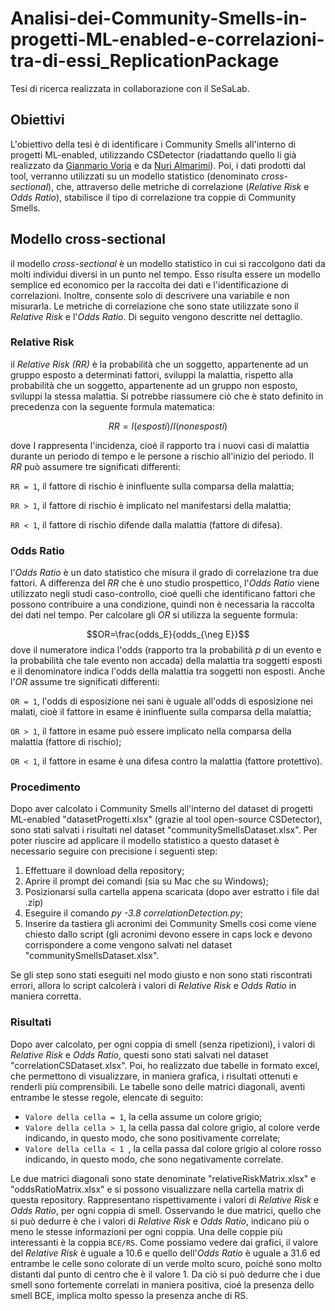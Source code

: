 # Analisi-dei-Community-Smells-in-progetti-ML-enabled-e-correlazioni-tra-di-essi_ReplicationPackage
Tesi di ricerca realizzata in collaborazione con il SeSaLab.

## Obiettivi
L'obiettivo della tesi è di identificare i Community Smells all'interno di progetti ML-enabled, utilizzando CSDetector (riadattando quello li già realizzato da [Gianmario Voria](https://github.com/gianwario) e da [Nuri Almarimi](https://github.com/Nuri22)). Poi, i dati prodotti dal tool, verranno utilizzati su un modello statistico (denominato *cross-sectional*), che, attraverso delle metriche di correlazione (*Relative Risk* e *Odds Ratio*), stabilisce il tipo di correlazione tra coppie di Community Smells. 

## Modello cross-sectional
il modello *cross-sectional* è un modello statistico in cui si raccolgono dati da molti individui diversi in un punto nel tempo. Esso risulta essere un modello semplice ed economico per la raccolta dei dati e l'identificazione di correlazioni. Inoltre, consente solo di descrivere una variabile e non misurarla. Le metriche di correlazione che sono state utilizzate sono il *Relative Risk* e l'*Odds Ratio*. Di seguito vengono descritte nel dettaglio.

### Relative Risk
il *Relative Risk (RR)* è la probabilità che un soggetto, appartenente ad un gruppo esposto a determinati fattori, sviluppi la malattia, rispetto alla probabilità che un soggetto, appartenente ad un gruppo non esposto, sviluppi la stessa malattia. Si potrebbe riassumere ciò che è stato definito in precedenza con la seguente formula matematica:

$$RR=I(esposti)/I(non esposti)$$

dove I rappresenta l'incidenza, cioé il rapporto tra i nuovi casi di malattia durante un periodo di tempo e le persone a rischio all'inizio del periodo. Il *RR* può assumere tre significati differenti:

<code>RR = 1</code>, il fattore di rischio è ininfluente sulla comparsa della malattia;

<code>RR > 1</code>, il fattore di rischio è implicato nel manifestarsi della malattia;

<code>RR < 1</code>, il fattore di rischio difende dalla malattia (fattore di difesa).

### Odds Ratio
l'*Odds Ratio* è un dato statistico che misura il grado di correlazione tra due fattori. A differenza del *RR* che è uno studio prospettico, l'*Odds Ratio* viene utilizzato negli studi caso-controllo, cioé quelli che identificano fattori che possono contribuire a una condizione, quindi non è necessaria la raccolta dei dati nel tempo. Per calcolare gli *OR* si utilizza la seguente formula: 

$$OR=\frac{odds_E}{odds_{\neg E}}$$
dove il numeratore indica l'odds (rapporto tra la probabilità *p* di un evento e la probabilità che tale evento non accada) della malattia tra soggetti esposti e il denominatore indica l'odds della malattia tra soggetti non esposti. Anche l'*OR* assume tre significati differenti:

<code>OR = 1</code>, l'odds di esposizione nei sani è uguale all'odds di esposizione nei malati, cioè il fattore in esame è ininfluente sulla comparsa della malattia;

<code>OR > 1</code>, il fattore in esame può essere implicato nella comparsa della malattia (fattore di rischio);

<code>OR < 1</code>, il fattore in esame è una difesa contro la malattia (fattore protettivo).
### Procedimento
Dopo aver calcolato i Community Smells all'interno del dataset di progetti ML-enabled "datasetProgetti.xlsx" (grazie al tool open-source CSDetector), sono stati salvati i risultati nel dataset "communitySmellsDataset.xlsx". Per poter riuscire ad applicare il modello statistico a questo dataset è necessario seguire con precisione i seguenti step:
1. Effettuare il download della repository;
2. Aprire il prompt dei comandi (sia su Mac che su Windows);
3. Posizionarsi sulla cartella appena scaricata (dopo aver estratto i file dal .zip)
4. Eseguire il comando *py -3.8 correlationDetection.py*;
5. Inserire da tastiera gli acronimi dei Community Smells cosi come viene chiesto dallo script (gli acronimi devono essere in caps lock e devono corrispondere a come vengono salvati nel dataset "communitySmellsDataset.xlsx".

Se gli step sono stati eseguiti nel modo giusto e non sono stati riscontrati errori, allora lo script calcolerà i valori di *Relative Risk* e *Odds Ratio* in maniera corretta. 

### Risultati
Dopo aver calcolato, per ogni coppia di smell (senza ripetizioni), i valori di *Relative Risk* e *Odds Ratio*, questi sono stati salvati nel dataset "correlationCSDataset.xlsx". Poi, ho realizzato due tabelle in formato excel, che permettono di visualizzare, in maniera grafica, i risultati ottenuti e renderli più comprensibili. Le tabelle sono delle matrici diagonali, aventi entrambe le stesse regole, elencate di seguito:
* <code>Valore della cella = 1</code>, la cella assume un colore grigio;
* <code>Valore della cella > 1</code>, la cella passa dal colore grigio, al colore verde indicando, in questo modo, che sono positivamente correlate;
* <code>Valore della cella < 1 </code>, la cella passa dal colore grigio al colore rosso indicando, in questo modo, che sono negativamente correlate.

Le due matrici diagonali sono state denominate "relativeRiskMatrix.xlsx" e "oddsRatioMatrix.xlsx" e si possono visualizzare nella cartella matrix di questa repository. Rappresentano rispettivamente i valori di *Relative Risk* e *Odds Ratio*, per ogni coppia di smell. Osservando le due matrici, quello che si può dedurre è che i valori di *Relative Risk* e *Odds Ratio*, indicano più o meno le stesse informazioni per ogni coppia. Una delle coppie più interessanti è la coppia <code>BCE/RS</code>. Come possiamo vedere dai grafici, il valore del *Relative Risk* è uguale a 10.6 e quello dell'*Odds Ratio* è uguale a 31.6 ed entrambe le celle sono colorate di un verde molto scuro, poiché sono molto distanti dal punto di centro che è il valore 1. Da ciò si può dedurre che i due smell sono fortemente correlati in maniera positiva, cioé la presenza dello smell BCE, implica molto spesso la presenza anche di RS.
